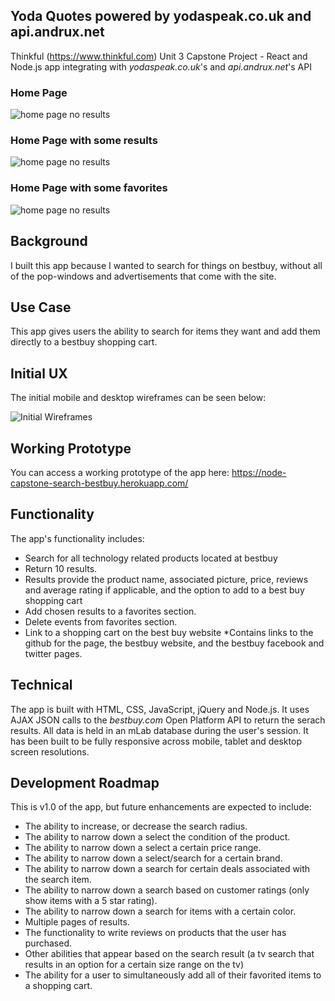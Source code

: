 
## Yoda Quotes powered by yodaspeak.co.uk and api.andrux.net
Thinkful (https://www.thinkful.com) Unit 3 Capstone Project - React and Node.js app integrating with *yodaspeak.co.uk*'s and *api.andrux.net*'s API

### Home Page
![home page no results](https://codysperoff.github.io/final-capstone-yoda-quotes/README-images/home-screen-no-results.png)

### Home Page with some results
![home page no results](https://codysperoff.github.io/final-capstone-yoda-quotes/README-images/home-screen-with-results.png)

### Home Page with some favorites
![home page no results](https://codysperoff.github.io/final-capstone-yoda-quotes/README-images/home-screen-with-favorites.png)

## Background

I built this app because I wanted to search for things on bestbuy, without all of the pop-windows and advertisements that come with the site.

## Use Case

This app gives users the ability to search for items they want and add them directly to a bestbuy shopping cart.

## Initial UX

The initial mobile and desktop wireframes can be seen below:

![Initial Wireframes](https://codysperoff.github.io/node-capstone-search-products-bestbuy/README-images/wireframe.png)

## Working Prototype

You can access a working prototype of the app here: https://node-capstone-search-bestbuy.herokuapp.com/

## Functionality
The app's functionality includes:

* Search for all technology related products located at bestbuy
* Return 10 results.
* Results provide the product name, associated picture, price, reviews and average rating if applicable, and the option to add to a best buy shopping cart
* Add chosen results to a favorites section.
* Delete events from favorites section.
* Link to a shopping cart on the best buy website
*Contains links to the github for the page, the bestbuy website, and the bestbuy facebook and twitter pages.

## Technical

The app is built with HTML, CSS, JavaScript, jQuery and Node.js. It uses AJAX JSON calls to the *bestbuy.com* Open Platform API to return the serach results. All data is held in an mLab database during the user's session. It has been built to be fully responsive across mobile, tablet and desktop screen resolutions.

## Development Roadmap

This is v1.0 of the app, but future enhancements are expected to include:

* The ability to increase, or decrease the search radius.
* The ability to narrow down a select the condition of the product.
* The ability to narrow down a select a certain price range.
* The ability to narrow down a select/search for a certain brand.
* The ability to narrow down a search for certain deals associated with the search item.
* The ability to narrow down a search based on customer ratings (only show items with a 5 star rating).
* The ability to narrow down a search for items with a certain color.
* Multiple pages of results.
* The functionality to write reviews on products that the user has purchased.
* Other abilities that appear based on the search result (a tv search that results in an option for a certain size range on the tv)
* The ability for a user to simultaneously add all of their favorited items to a shopping cart.
